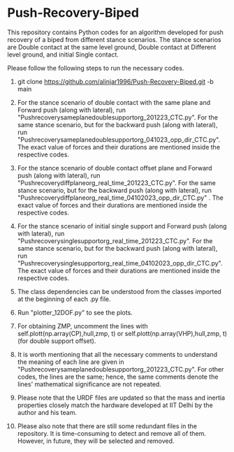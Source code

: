 # Push-Recovery-Biped

This repository contains Python codes for an algorithm developed for push recovery of a biped from different stance scenarios. The stance scenarios are Double contact at the same level ground, Double contact at Different level ground, and initial Single contact.

Please follow the following steps to run the necessary codes.

1. git clone https://github.com/alinjar1996/Push-Recovery-Biped.git -b main

2. For the stance scenario of double contact with the same plane and Forward push (along with lateral), run "Pushrecoverysameplanedoublesupportorg_201223_CTC.py".  For the same stance scenario, but for the backward push (along with lateral), run "Pushrecoverysameplanedoublesupportorg_041023_opp_dir_CTC.py". The exact value of forces and their durations are mentioned inside the respective codes.

3.  For the stance scenario of double contact offset plane and Forward push (along with lateral), run "Pushrecoverydiffplaneorg_real_time_201223_CTC.py". For the same stance scenario, but for the backward push (along with lateral), run "Pushrecoverydiffplaneorg_real_time_04102023_opp_dir_CTC.py" . The exact value of forces and their durations are mentioned inside the respective codes.

4.  For the stance scenario of initial single support and Forward push (along with lateral), run "Pushrecoverysinglesupportorg_real_time_201223_CTC.py". For the same stance scenario, but for the backward push (along with lateral), run "Pushrecoverysinglesupportorg_real_time_04102023_opp_dir_CTC.py". The exact value of forces and their durations are mentioned inside the respective codes.

5. The class dependencies can be understood from the classes imported at the beginning of each .py file.

6. Run "plotter_12DOF.py" to see the plots.

7. For obtaining ZMP, uncomment the lines with self.plott(np.array(CP),hull,zmp, t) or self.plott(np.array(VHP),hull,zmp, t) (for double support offset).

8. It is worth mentioning that all the necessary comments to understand the meaning of each line are given in "Pushrecoverysameplanedoublesupportorg_201223_CTC.py". For other codes, the lines are the same; hence, the same comments denote the lines' mathematical significance are not repeated.
   
9. Please note that the URDF files are updated so that the mass and inertia properties closely match the hardware developed at IIT Delhi by the author and his team. 

10. Please also note that there are still some redundant files in the repository. It is time-consuming to detect and remove all of them. However, in future, they will be selected and removed.
